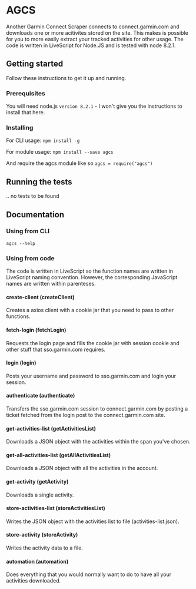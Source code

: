 # AGCS
Another Garmin Connect Scraper connects to connect.garmin.com and downloads one or more acitivites stored on the site. This makes is possible for you to more easily extract your tracked activities for other usage. The code is written in LiveScript for Node.JS and is tested with node 8.2.1.

## Getting started
Follow these instructions to get it up and running. 

### Prerequisites
You will need node.js `version 8.2.1` - I won't give you the instructions to install that here.

### Installing
For CLI usage: `npm install -g`

For module usage: `npm install --save agcs`

And require the agcs module like so `agcs = require("agcs")`

## Running the tests
.. no tests to be found

## Documentation

### Using from CLI

    agcs --help

### Using from code
The code is written in LiveScript so the function names are written in LiveScript naming convention. However, the corresponding JavaScript names are written within parenteses.

#### create-client (createClient)
Creates a axios client with a cookie jar that you need to pass to other functions.

#### fetch-login (fetchLogin)
Requests the login page and fills the cookie jar with session cookie and other stuff that sso.garmin.com requires.

#### login (login)
Posts your username and password to sso.garmin.com and login your session.

#### authenticate (authenticate)
Transfers the sso.garmin.com session to connect.garmin.com by posting a ticket fetched from the login post to the connect.garmin.com site.

#### get-activities-list (getActivitiesList)
Downloads a JSON object with the activities within the span you've chosen.

#### get-all-activities-list (getAllActivitiesList)
Downloads a JSON object with all the activities in the account.

#### get-activity (getActivity)
Downloads a single activity.

#### store-activities-list (storeActivitiesList)
Writes the JSON object with the activities list to file (activities-list.json).

#### store-activity (storeActivity)
Writes the activity data to a file.

#### automation (automation)
Does everything that you would normally want to do to have all your activities downloaded.



